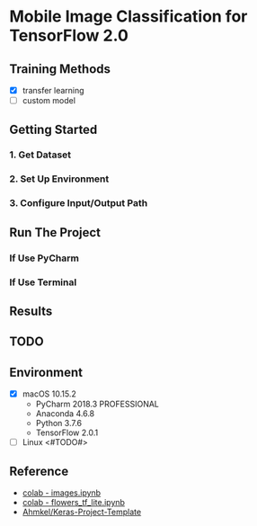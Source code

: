 # Mobile Image Classification for TensorFlow 2.0

## Training Methods

- [x] transfer learning
- [ ] custom model

## Getting Started

### 1. Get Dataset

### 2. Set Up Environment

### 3. Configure Input/Output Path

## Run The Project

### If Use PyCharm

### If Use Terminal

## Results

## TODO

## Environment

- [x] macOS 10.15.2
  - PyCharm 2018.3 PROFESSIONAL
  - Anaconda 4.6.8
  - Python 3.7.6
  - TensorFlow 2.0.1
- [ ] Linux <#TODO#>

## Reference

- [colab - images.ipynb](https://colab.research.google.com/github/tensorflow/docs/blob/master/site/en/tutorials/load_data/images.ipynb)
- [colab - flowers_tf_lite.ipynb](https://colab.research.google.com/github/tensorflow/examples/blob/master/community/en/flowers_tf_lite.ipynb)
- [Ahmkel/Keras-Project-Template](https://github.com/Ahmkel/Keras-Project-Template)
